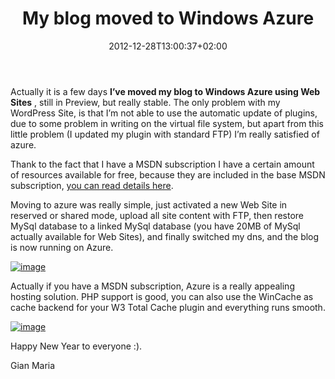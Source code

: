 ﻿---
title: "My blog moved to Windows Azure"
description: ""
date: 2012-12-28T13:00:37+02:00
draft: false
tags: [Azure]
categories: [General]
---
Actually it is a few days **I’ve moved my blog to Windows Azure using Web Sites** , still in Preview, but really stable. The only problem with my WordPress Site, is that I’m not able to use the automatic update of plugins, due to some problem in writing on the virtual file system, but apart from this little problem (I updated my plugin with standard FTP) I’m really satisfied of azure.

Thank to the fact that I have a MSDN subscription I have a certain amount of resources available for free, because they are included in the base MSDN subscription, [you can read details here](http://www.windowsazure.com/en-us/pricing/member-offers/msdn-benefits/).

Moving to azure was really simple, just activated a new Web Site in reserved or shared mode, upload all site content with FTP, then restore MySql database to a linked MySql database (you have 20MB of MySql actually available for Web Sites), and finally switched my dns, and the blog is now running on Azure.

[![image](https://www.codewrecks.com/blog/wp-content/uploads/2012/12/image_thumb1.png "image")](https://www.codewrecks.com/blog/wp-content/uploads/2012/12/image1.png)

Actually if you have a MSDN subscription, Azure is a really appealing hosting solution. PHP support is good, you can also use the WinCache as cache backend for your W3 Total Cache plugin and everything runs smooth.

[![image](https://www.codewrecks.com/blog/wp-content/uploads/2012/12/image_thumb2.png "image")](https://www.codewrecks.com/blog/wp-content/uploads/2012/12/image2.png)

Happy New Year to everyone :).

Gian Maria
